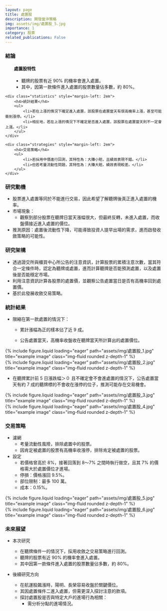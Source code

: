 ```yaml
---
layout: page
title: 處置股
description: 開發當沖策略
img: assets/img/處置股_5.jpg
importance: 1
category: 股票
related_publications: False
---
```


<div class="Conclusion">
    <h3>結論</h3>
    <div class="characteristics" style="margin-left: 2em">
        <h4>處置股特性</h4>
        <ul>
            <li>聽牌的股票有近 90% 的機率會進入處置。</li>
            <li>其中，因第一款條件進入處置的股票數量佔多數，約 80%。</li>
        </ul>
    </div>

    <div class="statistics" style="margin-left: 2em">
        <h4>統計結果</h4>
        <ul>
            <li>若在上漲的情況下確定進入處置，該股票在處置當天有很高機率上漲，甚至可能衝到漲停。</li>
            <li>相反地，若在上漲的情況下不確定是否進入處置，該股票在處置當天則不一定會上漲。</li>
        </ul>
    </div>

    <div class="strategies" style="margin-left: 2em">
        <h4>交易策略</h4>
        <ul>
            <li>若採用中價進行回測，其特性為：大賺小賠，且績效表現不錯。</li>
            <li>但若考量流動性問題，其特性為：大賺大賠，績效表現較差。</li>
        </ul>
    </div>
</div>

<div class="Motivation">
    <h3>研究動機</h3>
    <ul>
        <li>股票進入處置等同於不能進行交易，因此希望了解聽牌後真正進入處置的機率。</li>
        <li>市場現象：
            <ul>
                <li>觀察到部分股票在聽牌日當天漲幅很大，但最終反轉，未進入處置，而收盤價接近進入處置的價位。</li>
            </ul>
        </li>
        <li>推測原因：處置後流動性下降，可能導致投資人提早出場的需求，進而啟發收斂策略的可能性。</li>
    </ul>
</div>

<div class="Structure">
    <h3>研究架構</h3>
    <ul>
        <li>透過證交所與櫃買中心所公告的注意資訊，計算股票的累積注意次數，當其符合一定條件時，認定為聽牌或處置，進而計算聽牌是否能預測處置，以及處置後是否能穩定市場。</li>
        <li>利用注意資訊計算各股票的處置價，並觀察公告處置當日是否有高機率回到處置價。</li>
        <li>基於此發展收斂交易策略。</li>
    </ul>
</div>

<div class="Statistics">
    <h3>統計結果</h3>
    <ul>
        <li>限縮在第一款處置的情況下：</li>
        <ul><li>累計漲幅為正的樣本佔了近 9 成。</li></ul>
        <ul><li>公告處置當天，高機率收盤收在聽牌當天所計算出的處置價位。</li></ul>
    </ul>
    <div class="row">
        <div class="col-sm mt-3 mt-md-0">
            {% include figure.liquid loading="eager" path="assets/img/處置股_1.jpg" title="example image" class="img-fluid rounded z-depth-1" %}
        </div>
        <div class="col-sm mt-3 mt-md-0">
            {% include figure.liquid loading="eager" path="assets/img/處置股_2.jpg" title="example image" class="img-fluid rounded z-depth-1" %}
        </div>
    </div>
        <ul>
            <li>在聽牌累計前 5 日漲跌幅＞０ 且不確定會不會進處置的情況下，公告處置當天有約 7 成的聽牌標的不會收在漲停的位子，推測可能存在交易機會。
            </li>
        </ul>
    <div class="row">
        <div class="col-sm mt-3 mt-md-0">
            {% include figure.liquid loading="eager" path="assets/img/處置股_3.jpg" title="example image" class="img-fluid rounded z-depth-1" %}
        </div>
        <div class="col-sm mt-3 mt-md-0">
            {% include figure.liquid loading="eager" path="assets/img/處置股_4.jpg" title="example image" class="img-fluid rounded z-depth-1" %}
        </div>
    </div>
    </div>

<div class="Strategy">
    <h3>交易策略</h3>
    <ul>
        <li>濾網
            <ul>
                <li>考量流動性風險，排除處置中的股票。</li>
                <li>因肯定被處置的股票有高機率收漲停，排除肯定被處置的股票。</li>
            </ul>
        </li>
        <li>設定
            <ul>
                <li>若價格曾高於 8%，接著回落到 8～7% 之間時執行做空，且其 7% 的價格需大於處置價位才進場。</li>
                <li>停損：價格漲回 9.5%。</li>
                <li>部位限制：最多 100 萬。</li>
                <li>成本：0.15%。</li>
            </ul>
        </li>
    </ul>
    <div class="row">
        <div class="col-sm mt-3 mt-md-0">
            {% include figure.liquid loading="eager" path="assets/img/處置股_5.jpg" title="example image" class="img-fluid rounded z-depth-1" %}
        </div>
        <div class="col-sm mt-3 mt-md-0">
            {% include figure.liquid loading="eager" path="assets/img/處置股_6.jpg" title="example image" class="img-fluid rounded z-depth-1" %}
        </div>
    </div>
</div>

<div class="Future">
    <h3>未來展望</h3>
    <div class="CurrentResearch">
        <ul>
            <li>本次研究</li>
            <ul>
                <li>在聽牌條件一的情況下，採用收斂之交易策略進行回測。</li>
                <li>聽牌的股票有近 90% 的機率會進入處置。</li>
                <li>其中因第一款條件進入處置的股票數量佔多數，約 80%。</li>
            </ul>
        </ul>
    </div>
    <div class="FutureDirections">
        <ul>
            <li>後續研究方向</li>
            <ul>
                <li>在航運股飆漲時，陽明、長榮容易收盤於關鍵價位。</li>
                <li>其因處置條件二進入處置，但需更深入探討注意的款項。</li>
                <li>探討處置股是否與特定大戶的進場行為相關：
                    <ul>
                        <li>需分析分點的進場情況。</li>
                    </ul>
                </li>
            </ul>
        </ul>
    </div>
</div>
